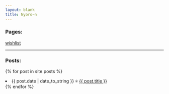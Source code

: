 ```yaml
---
layout: blank
title: Nyoro~n
---
```


### Pages:

[wishlist](wishlist.html)

---

### Posts:

{% for post in site.posts %}
<li><span>{{ post.date | date_to_string }}</span> &#9055; <a href="{{ post.url }}">{{ post.title }}</a></li>
{% endfor %}
